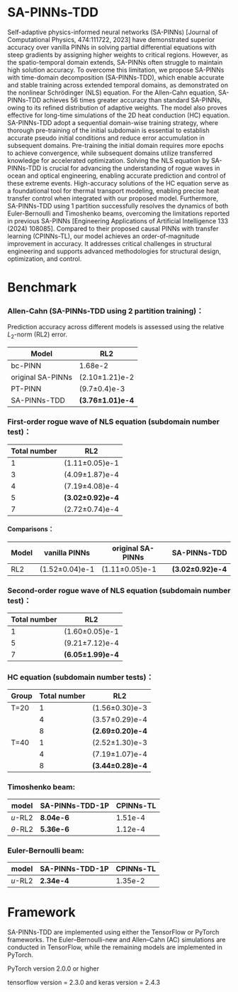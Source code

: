 # SA-PINNs-TDD

Self-adaptive physics-informed neural networks (SA-PINNs) [Journal of Computational Physics, 474:111722, 2023] have demonstrated superior accuracy over vanilla PINNs in solving partial differential equations with steep gradients by assigning higher weights to critical regions.
However, as the spatio-temporal domain extends, SA-PINNs often struggle to maintain high solution accuracy.
To overcome this limitation, we propose SA-PINNs with time-domain decomposition (SA-PINNs-TDD), which enable accurate and stable training across extended temporal domains, as demonstrated on the nonlinear Schrödinger (NLS) equation.
For the Allen-Cahn equation, SA-PINNs-TDD achieves 56 times greater accuracy than standard SA-PINNs, owing to its refined distribution of adaptive weights.
The model also proves effective for long-time simulations of the 2D heat conduction (HC) equation.
SA-PINNs-TDD adopt a sequential domain-wise training strategy, where thorough pre-training of the initial subdomain is essential to establish accurate pseudo initial conditions and reduce error accumulation in subsequent domains.
Pre-training the initial domain requires more epochs to achieve convergence, while subsequent domains utilize transferred knowledge for accelerated optimization.
Solving the NLS equation by SA-PINNs-TDD is crucial for advancing the understanding of rogue waves in ocean and optical engineering, enabling accurate prediction and control of these extreme events.
High-accuracy solutions of the HC equation serve as a foundational tool for thermal transport modeling, enabling precise heat transfer control when integrated with our proposed model.
Furthermore, SA-PINNs-TDD using 1 partition successfully resolves the dynamics of both Euler-Bernoulli and Timoshenko beams, overcoming the limitations reported in previous SA-PINNs [Engineering Applications of Artificial Intelligence 133 (2024) 108085].
Compared to their proposed causal PINNs with transfer learning (CPINNs-TL), our model achieves an order-of-magnitude improvement in accuracy.
It addresses critical challenges in structural engineering and supports advanced methodologies for structural design, optimization, and control.

# Benchmark

### Allen-Cahn (SA-PINNs-TDD using 2 partition training)：
Prediction accuracy across different models is assessed using the relative $L_2$-norm (RL2) error.

| Model             | RL2                  |
|-------------------|----------------------|
| bc-PINN       | 1.68e-2              |
| original SA-PINNs | (2.10±1.21)e-2       |
| PT-PINN      | (9.7±0.4)e-3         |
| SA-PINNs-TDD      | **(3.76±1.01)e-4**   |


### First-order rogue wave of NLS equation (subdomain number test)：
| Total number | RL2                |
|--------------|--------------------|
| 1            | (1.11±0.05)e-1     |
| 3            | (4.09±1.87)e-4     |
| 4            | (7.19±4.08)e-4     |
| 5            | **(3.02±0.92)e-4** |
| 7            | (2.72±0.74)e-4     |

#### Comparisons：
| Model | vanilla PINNs     | original SA-PINNs | SA-PINNs-TDD      |
|-------|-------------------|-------------------|-------------------|
| RL2   | (1.52±0.04)e-1    | (1.11±0.05)e-1    | **(3.02±0.92)e-4** |

### Second-order rogue wave of NLS equation (subdomain number test)：
| Total number | RL2                |
|--------------|--------------------|
| 1            | (1.60±0.05)e-1     |
| 5            | (9.21±7.12)e-4     |
| 7            | **(6.05±1.99)e-4** |

### HC equation (subdomain number tests)：
| Group  | Total number | RL2                |
|--------|--------------|--------------------|
| T=20   | 1            | (1.56±0.30)e-3     |
|        | 4            | (3.57±0.29)e-4     |
|        | 8            | **(2.69±0.20)e-4** |
| T=40   | 1            | (2.52±1.30)e-3     |
|        | 4            | (7.19±1.07)e-4     |
|        | 8            | **(3.44±0.28)e-4** |

### Timoshenko beam:
| model | SA-PINNs-TDD-1P | CPINNs-TL |
|-------|-----------------|-----------|
| $u$-RL2   | **8.04e-6**     | 1.51e-4   |
| $\theta$-RL2 | **5.36e-6**     | 1.12e-4   |

### Euler-Bernoulli beam:
| model | SA-PINNs-TDD-1P | CPINNs-TL |
|-------|-----------------|-----------|
| $u$-RL2 | **2.34e-4**     | 1.35e-2   |


# Framework

SA-PINNs-TDD are implemented using either the TensorFlow or PyTorch frameworks.
The Euler–Bernoulli-new and Allen–Cahn (AC) simulations are conducted in TensorFlow, while the remaining models are implemented in PyTorch.

PyTorch version 2.0.0 or higher

tensorflow version = 2.3.0 and keras version = 2.4.3
